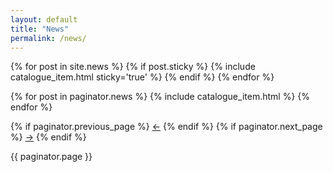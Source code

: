```yaml
---
layout: default
title: "News"
permalink: /news/
---
```


<div class="catalogue">
  {% for post in site.news %}
    {% if post.sticky %}
      {% include catalogue_item.html sticky='true' %}
    {% endif %}
  {% endfor %}

  {% for post in paginator.news %}
    {% include catalogue_item.html %}
  {% endfor %}
</div>

<div class="pagination">
  {% if paginator.previous_page %}
    <a href="{{ paginator.previous_page_path | prepend: site.baseurl }}" class="left arrow">&#8592;</a>
  {% endif %}
  {% if paginator.next_page %}
    <a href="{{ paginator.next_page_path | prepend: site.baseurl }}" class="right arrow">&#8594;</a>
  {% endif %}

  <span>{{ paginator.page }}</span>
</div>
